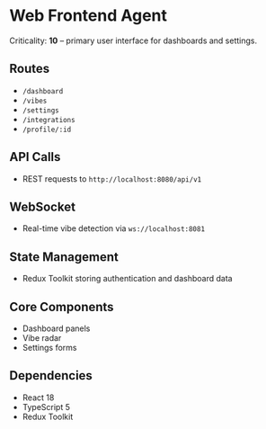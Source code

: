 # Web Frontend Agent

Criticality: **10** – primary user interface for dashboards and settings.

## Routes
- `/dashboard`
- `/vibes`
- `/settings`
- `/integrations`
- `/profile/:id`

## API Calls
- REST requests to `http://localhost:8080/api/v1`

## WebSocket
- Real-time vibe detection via `ws://localhost:8081`

## State Management
- Redux Toolkit storing authentication and dashboard data

## Core Components
- Dashboard panels
- Vibe radar
- Settings forms

## Dependencies
- React 18
- TypeScript 5
- Redux Toolkit
